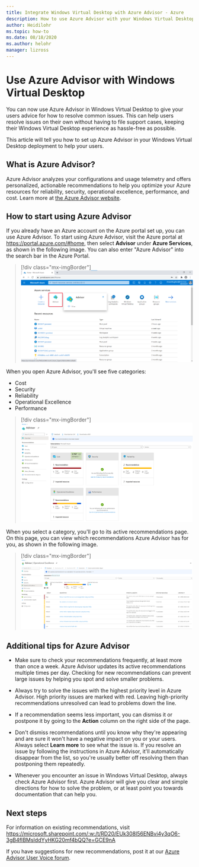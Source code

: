 ```yaml
---
title: Integrate Windows Virtual Desktop with Azure Advisor - Azure
description: How to use Azure Advisor with your Windows Virtual Desktop deployment.
author: Heidilohr
ms.topic: how-to
ms.date: 08/18/2020
ms.author: helohr
manager: lizross
---
```

# Use Azure Advisor with Windows Virtual Desktop

You can now use Azure Advisor in Windows Virtual Desktop to give your users advice for how to resolve common issues. This can help users resolve issues on their own without having to file support cases, keeping their Windows Virtual Desktop experience as hassle-free as possible.

This article will tell you how to set up Azure Advisor in your Windows Virtual Desktop deployment to help your users.

## What is Azure Advisor?

Azure Advisor analyzes your configurations and usage telemetry and offers personalized, actionable recommendations to help you optimize your Azure resources for reliability, security, operational excellence, performance, and cost. Learn more at [the Azure Advisor website](https://azure.microsoft.com/services/advisor/).

## How to start using Azure Advisor

If you already have an Azure account on the Azure portal set up, you can use Azure Advisor. To start using Azure Advisor, visit the Azure portal at <https://portal.azure.com/#home>, then select **Advisor** under **Azure Services**, as shown in the following image. You can also enter "Azure Advisor" into the search bar in the Azure Portal.

> [!div class="mx-imgBorder"]
> ![A screenshot of the Azure portal. The user is hovering their mouse cursor over the Azure Advisor link, causing a drop-down menu to appear.](media/azure-advisor.png)

When you open Azure Advisor, you'll see five categories:

- Cost
- Security
- Reliability
- Operational Excellence
- Performance

> [!div class="mx-imgBorder"]
> ![A screenshot of Azure Advisor showing the five menus for each category. The five items displayed in their own boxes are Cost, Security, Reliability, Operational Excellence, and Performance.](media/advisor-categories.png)

When you select a category, you'll go to its active recommendations page. On this page, you can view which recommendations Azure Advisor has for you, as shown in the following image.

> [!div class="mx-imgBorder"]
> ![A screenshot of the active recommendations list for Operational Excellence. The list shows seven recommendations with varying priority levels.](media/active-suggestions.png)

## Additional tips for Azure Advisor

- Make sure to check your recommendations frequently, at least more than once a week. Azure Advisor updates its active recommendations multiple times per day. Checking for new recommendations can prevent large issues by helping you spot and solve smaller problems.

- Always try to solve the issues with the highest priority level in Azure Advisor. High priority issues are marked with red. Leaving high-priority recommendations unresolved can lead to problems down the line.

- If a recommendation seems less important, you can dismiss it or postpone it by going to the **Action** column on the right side of the page.

- Don't dismiss recommendations until you know why they're appearing and are sure it won't have a negative impact on you or your users. Always select **Learn more** to see what the issue is. If you resolve an issue by following the instructions in Azure Advisor, it'll automatically disappear from the list, so you're usually better off resolving them than postponing them repeatedly.

- Whenever you encounter an issue in Windows Virtual Desktop, always check Azure Advisor first. Azure Advisor will give you clear and simple directions for how to solve the problem, or at least point you towards documentation that can help you.

## Next steps

For information on existing recommendations, visit <https://microsoft.sharepoint.com/:w:/t/RD20/EUk308l56ENBvi4y3qO6-3gB4fIBMsIddYyHKG20mf4bQQ?e=GCE9nA>

<!--Why is this going to a sharepoint link instead of official documentation? I don't want to point to an internal resource for an external doc.-->

If you have suggestions for new recommendations, post it at our [Azure Advisor User Voice forum](https://windowsvirtualdesktop.uservoice.com/forums/930847-azure-advisor-recommendations).
